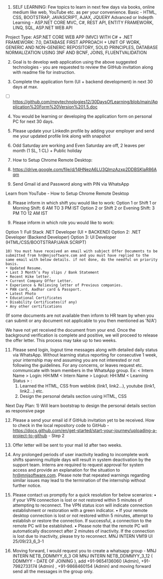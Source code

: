 
1) SELF LEARNING: Few topics to learn in next few days via books, online medium like web, YouTube etc. as per your convenience.
Basic - HTML, CSS, BOOTSTRAP, JAVASCRIPT, AJAX, JQUERY
Advanced or Indepth Learning - ASP.NET CORE MVC, C#, REST API, ENTITY FRAMEWORK, LINQ, SQL, ASP.NET WEB API

Project Type: ASP.NET CORE WEB APP (MVC) WITH C# + .NET FRAMEWORK: 7.0, DATABASE FIRST APPROACH + UNIT OF WORK, GENERIC AND NON-GENERIC REPOSITORY, SOLID PRINCIPLES, DATABASE NORMALIZATION USING 3NF AND BCNF, JOINS, FLUENTVALIDATION

2) Goal is to develop web application using the above suggested technologies - you are requested to review the GitHub invitation along with readme file for instruction.

3) Complete the application form (UI + backend development) in next 30 days at max.
 - [ ] https://github.com/mpytechnologies12/30DaysOfLearning/blob/main/Application%20Form%20Version%201.5.doc
4) You would be learning or developing the application form on personal PC for next 30 days. 

5) Please update your LinkedIn profile by adding your employer and send me your updated profile link along with snapshot

6) Odd Saturday are working and Even Saturday are off, 2 leaves per month (1 SL, 1 CL) + Public holiday

7) How to Setup Chrome Remote Desktop: 
1)  https://drive.google.com/file/d/14HNezA6LU3QlmzAzxp2DDBSKlaR86Aqm

2) Send Gmail id and Password along with PIN via WhatsApp

Learn from YouTube - How to Setup Chrome Remote Desktop

8) Please inform in which shift you would like to work: 
Option 1 or Shift 1 or Morning Shift: 6 AM TO 3 PM IST
Option 2 or Shift 2 or Evening Shift: 3 PM TO 12 AM IST

9) Please inform in which role you would like to work: 

Option 1: Full Stack .NET Developer  (UI + BACKEND)
Option 2: .NET  Developer (Backend Developer) 
Option 3: UI Developer (HTML/CSS/BOOTSTRAP/JAVA SCRIPT)

	10) You must have received an email with subject Offer Documents to be submitted from hr@mnjsoftware.com and you must have replied to the same email with below details. if not done, do the needful on priority basis. 
	• Updated Resume.
	• Last 3 Month’s Pay slips / Bank Statement 
	• Recent Hike letter.
	• Current Company Offer Letter.
	• Experience & Relieving letter of Previous companies.
	• PAN card, Aadhar card & Passport.
	• Latest Photo
	• Educational Certificates
	• Disability Certificates(if any)
	• Any other certifications

(If some documents are not available then inform to HR team by when you can submit or any document not applicable to you then mentioned as 'N/A')

We have not yet received the document from your end. Once the background verification is complete and positive, we will proceed to release the offer letter. This process may take up to two weeks.

11) Please send login, logout time messages along with detailed daily status via WhatsApp. Without learning status reporting for consecutive 1 week, your internship may end assuming you are not interested or not following the guidelines. For any concerns, or leaves request etc. communicate with team members in the WhatsApp group.
Ex: 
< Intern Name > Login: HH:MM
< Intern Name > Logout: HH:MM
< Learning Status > : 
	1) Learned the HTML, CSS from weblink (link1, link2…), youtube (link1, link2…) etc.
	2) Design the personal details section using HTML, CSS

Next Day Plan:
	1) Will learn bootstrap to design the personal details section as responsive page

12) Please a send your email id if GitHub invitation yet to be received. How to check in the local repository code to GitHub - https://docs.github.com/en/get-started/start-your-journey/uploading-a-project-to-github - Step 2
	
13) Offer letter will be sent to your mail Id after two weeks.

14) Any prolonged periods of user inactivity leading to incomplete work shifts spanning multiple days will result in system deactivation by the support team. Interns are required to request approval for system access and provide an explanation for the situation to hr@mnjsoftware.com. Please note that repeated warnings regarding similar issues may lead to the termination of the internship without further notice.

15) Please contact us promptly for a quick resolution for below scenarios:
	• if your VPN connection is lost or not restored within 5 minutes of attempting to reconnect. The VPN status icon will indicate connection establishment or restoration with a green indicator.
	• If your remote desktop connection is lost or not restored within 5 minutes, attempt to establish or restore the connection. If successful, a connection to the remote PC will be established.
	• Please note that the remote PC will automatically disconnect after 2 minutes of inactivity. If the connection is lost due to inactivity, please try to reconnect.
	MNJ INTERN VM19 UI 25/09/23_6_3-1
16) Moving forward, I would request you to create a whatsapp group - MNJ INTERN NETB_DDMMYY_6_3 OR MNJ INTERN NETB_DDMMYY_3_12 ( DDMMYY - DATE OF JOINING ), add +91-9654136060 (Admin), +91-7982733174 (Admin) , +91-9868460154 (Admin) and moving forward send all the messages in the group only.
